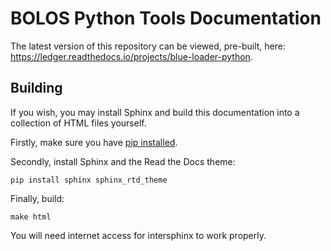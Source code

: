 # BOLOS Python Tools Documentation

The latest version of this repository can be viewed, pre-built, here:
https://ledger.readthedocs.io/projects/blue-loader-python.

## Building

If you wish, you may install Sphinx and build this documentation into a
collection of HTML files yourself.

Firstly, make sure you have [pip
installed](https://pip.pypa.io/en/stable/installing/).

Secondly, install Sphinx and the Read the Docs theme:

```
pip install sphinx sphinx_rtd_theme
```

Finally, build:

```
make html
```

You will need internet access for intersphinx to work properly.
